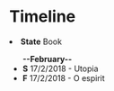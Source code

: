 # Timeline

<li><strong>State</strong> Book</li>
<ul><strong>--February--</strong>
<li><strong>S</strong> 17/2/2018 - Utopia</li>
<li><strong>F</strong> 17/2/2018 - O espirit</li></ul>

